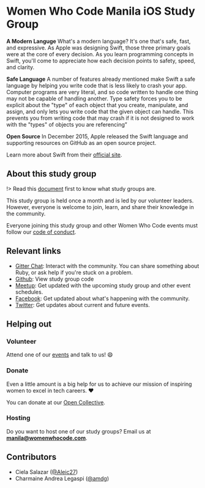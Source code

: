 <!--
  UPDATE THIS:

  Update with introduction about your study group
-->
# Women Who Code Manila iOS Study Group

**A Modern Languge** What's a modern language? It's one that's safe, fast, and expressive. As Apple was designing Swift, those three primary goals were at the core of every decision. As you learn programming concepts in Swift, you'll come to appreciate how each decision points to safety, speed, and clarity.

**Safe Language** A number of features already mentioned make Swift a safe language by helping you write code that is less likely to crash your app. Computer programs are very literal, and so code written to handle one thing may not be capable of handling another. Type safety forces you to be explicit about the "type" of each object that you create, manipulate, and assign, and only lets you write code that the given object can handle. This prevents you from writing code that may crash if it is not designed to work with the "types" of objects you are referencing”

**Open Source** In December 2015, Apple released the Swift language and supporting resources on GitHub as an open source project.

Learn more about Swift from their [official site](https://developer.apple.com/swift/resources/).

## About this study group

!> Read this [document](wwcodemanila/study_groups.md) first to know what study groups are.

This study group is held once a month and is led by our volunteer leaders. However, everyone is welcome to join, learn, and share their knowledge in the community.

Everyone joining this study group and other Women Who Code events must follow our [code of conduct](https://github.com/WomenWhoCode/guidelines-resources/blob/master/code_of_conduct.md).

<!--
  UPDATE THIS:

  You can add other information about how your study group here.

  DO NOT remove the lines above (under "About this study group") as they are important reminders about study groups
-->

## Relevant links

<!--
  UPDATE THIS:

  Change Gitter and Github links to the ones corresponding to your study groups
-->
- [Gitter Chat](https://gitter.im/WWCodeManila/Ruby-On-Rails): Interact with the community. You can share something about Ruby, or ask help if you're stuck on a problem.
- [Github](https://github.com/wwcodemanila/WWCodeManila-Ruby.RubyOnRails): View study group code
- [Meetup](https://meetup.com/Women-Who-Code-Manila): Get updated with the upcoming study group and other event schedules.
- [Facebook](https://facebook.com/wwcodemanila): Get updated about what's happening with the community.
- [Twitter](https://twitter.com/wwcodemanila): Get updates about current and future events.

## Helping out

### Volunteer

Attend one of our [events](https://bit.ly/wwcodemanilameetups) and talk to us! :smile:

### Donate

Even a little amount is a big help for us to achieve our mission of inspiring women to excel in tech careers. :heart:

You can donate at our [Open Collective](https://opencollective.com/wwcodemanila).

### Hosting

Do you want to host one of our study groups? Email us at **manila@womenwhocode.com**.

## Contributors
<!--
  UPDATE THIS:

  Add the contributors to the study group resources here.
  Credit where credit's due :smile:
-->
- Ciela Salazar ([@Aleic27](https://github.com/Aleic27))
- Charmaine Andrea Legaspi ([@amdg](https://github.com/amdg))
